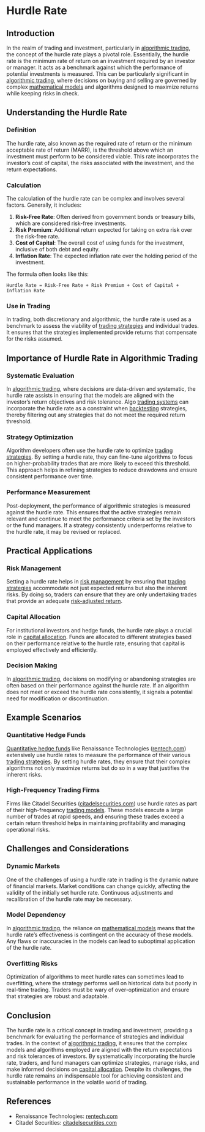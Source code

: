 # Hurdle Rate

## Introduction

In the realm of trading and investment, particularly in [algorithmic trading](../a/algorithmic_trading.md), the concept of the hurdle rate plays a pivotal role. Essentially, the hurdle rate is the minimum rate of return on an investment required by an investor or manager. It acts as a benchmark against which the performance of potential investments is measured. This can be particularly significant in [algorithmic trading](../a/algorithmic_trading.md), where decisions on buying and selling are governed by complex [mathematical models](../m/mathematical_models_in_trading.md) and algorithms designed to maximize returns while keeping risks in check.

## Understanding the Hurdle Rate

### Definition

The hurdle rate, also known as the required rate of return or the minimum acceptable rate of return (MARR), is the threshold above which an investment must perform to be considered viable. This rate incorporates the investor’s cost of capital, the risks associated with the investment, and the return expectations.

### Calculation

The calculation of the hurdle rate can be complex and involves several factors. Generally, it includes:

1. **Risk-Free Rate**: Often derived from government bonds or treasury bills, which are considered risk-free investments.
2. **Risk Premium**: Additional return expected for taking on extra risk over the risk-free rate.
3. **Cost of Capital**: The overall cost of using funds for the investment, inclusive of both debt and equity.
4. **Inflation Rate**: The expected inflation rate over the holding period of the investment.

The formula often looks like this:

```
Hurdle Rate = Risk-Free Rate + Risk Premium + Cost of Capital + Inflation Rate
```

### Use in Trading

In trading, both discretionary and algorithmic, the hurdle rate is used as a benchmark to assess the viability of [trading strategies](../t/trading_strategies.md) and individual trades. It ensures that the strategies implemented provide returns that compensate for the risks assumed.

## Importance of Hurdle Rate in Algorithmic Trading

### Systematic Evaluation

In [algorithmic trading](../a/algorithmic_trading.md), where decisions are data-driven and systematic, the hurdle rate assists in ensuring that the models are aligned with the investor’s return objectives and risk tolerance. Algo [trading systems](../t/trading_systems.md) can incorporate the hurdle rate as a constraint when [backtesting](../b/backtesting.md) strategies, thereby filtering out any strategies that do not meet the required return threshold.

### Strategy Optimization

Algorithm developers often use the hurdle rate to optimize [trading strategies](../t/trading_strategies.md). By setting a hurdle rate, they can fine-tune algorithms to focus on higher-probability trades that are more likely to exceed this threshold. This approach helps in refining strategies to reduce drawdowns and ensure consistent performance over time.

### Performance Measurement

Post-deployment, the performance of algorithmic strategies is measured against the hurdle rate. This ensures that the active strategies remain relevant and continue to meet the performance criteria set by the investors or the fund managers. If a strategy consistently underperforms relative to the hurdle rate, it may be revised or replaced.

## Practical Applications

### Risk Management

Setting a hurdle rate helps in [risk management](../r/risk_management.md) by ensuring that [trading strategies](../t/trading_strategies.md) accommodate not just expected returns but also the inherent risks. By doing so, traders can ensure that they are only undertaking trades that provide an adequate [risk-adjusted return](../r/risk-adjusted_return.md).

### Capital Allocation

For institutional investors and hedge funds, the hurdle rate plays a crucial role in [capital allocation](../c/capital_allocation.md). Funds are allocated to different strategies based on their performance relative to the hurdle rate, ensuring that capital is employed effectively and efficiently.

### Decision Making

In [algorithmic trading](../a/algorithmic_trading.md), decisions on modifying or abandoning strategies are often based on their performance against the hurdle rate. If an algorithm does not meet or exceed the hurdle rate consistently, it signals a potential need for modification or discontinuation.

## Example Scenarios

### Quantitative Hedge Funds

[Quantitative hedge funds](../q/quantitative_hedge_funds.md) like Renaissance Technologies ([rentech.com](https://www.rentech.com)) extensively use hurdle rates to measure the performance of their various [trading strategies](../t/trading_strategies.md). By setting hurdle rates, they ensure that their complex algorithms not only maximize returns but do so in a way that justifies the inherent risks.

### High-Frequency Trading Firms

Firms like Citadel Securities ([citadelsecurities.com](https://www.citadelsecurities.com)) use hurdle rates as part of their high-frequency [trading models](../t/trading_models.md). These models execute a large number of trades at rapid speeds, and ensuring these trades exceed a certain return threshold helps in maintaining profitability and managing operational risks.

## Challenges and Considerations

### Dynamic Markets

One of the challenges of using a hurdle rate in trading is the dynamic nature of financial markets. Market conditions can change quickly, affecting the validity of the initially set hurdle rate. Continuous adjustments and recalibration of the hurdle rate may be necessary.

### Model Dependency

In [algorithmic trading](../a/algorithmic_trading.md), the reliance on [mathematical models](../m/mathematical_models_in_trading.md) means that the hurdle rate’s effectiveness is contingent on the accuracy of these models. Any flaws or inaccuracies in the models can lead to suboptimal application of the hurdle rate.

### Overfitting Risks

Optimization of algorithms to meet hurdle rates can sometimes lead to overfitting, where the strategy performs well on historical data but poorly in real-time trading. Traders must be wary of over-optimization and ensure that strategies are robust and adaptable.

## Conclusion

The hurdle rate is a critical concept in trading and investment, providing a benchmark for evaluating the performance of strategies and individual trades. In the context of [algorithmic trading](../a/algorithmic_trading.md), it ensures that the complex models and algorithms employed are aligned with the return expectations and risk tolerances of investors. By systematically incorporating the hurdle rate, traders, and fund managers can optimize strategies, manage risks, and make informed decisions on [capital allocation](../c/capital_allocation.md). Despite its challenges, the hurdle rate remains an indispensable tool for achieving consistent and sustainable performance in the volatile world of trading.

## References

- Renaissance Technologies: [rentech.com](https://www.rentech.com)
- Citadel Securities: [citadelsecurities.com](https://www.citadelsecurities.com)

